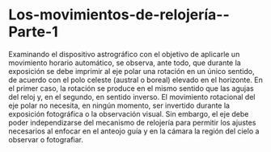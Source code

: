 # Los-movimientos-de-relojería--Parte-1
Examinando el dispositivo astrográfico con el objetivo de aplicarle un movimiento horario automático, se observa, ante todo, que durante la exposición se debe imprimir al eje polar una rotación en un único sentido, de acuerdo con el polo celeste (austral o boreal) elevado en el horizonte. En el primer caso, la rotación se produce en el mismo sentido que las agujas del reloj y, en el segundo, en sentido inverso.
El movimiento rotacional del eje polar no necesita, en ningún momento, ser invertido durante la exposición fotográfica o la observación visual. Sin embargo, el eje debe poder independizarse del mecanismo de relojería para permitir los ajustes necesarios al enfocar en el anteojo guía y en la cámara la región del cielo a observar o fotografiar.
